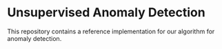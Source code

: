 
# Unsupervised Anomaly Detection

This repository contains a reference implementation for our algorithm for anomaly detection.
